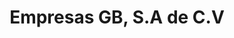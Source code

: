 ---
title: "Empresas GB, S.A de C.V"
url: /lerma-de-villada-mex/empresas-gb-s-a-de-c-v/
shop: Warenhaus
---